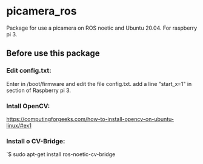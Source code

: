 # picamera_ros
Package for use a picamera on ROS noetic and Ubuntu 20.04. For raspberry pi 3.

## Before use this package
### Edit config.txt:
Enter in  /boot/firmware and edit the file config.txt. add a line "start_x=1" in section of Raspberry pi 3.

### Intall OpenCV: 
https://computingforgeeks.com/how-to-install-opencv-on-ubuntu-linux/#ex1

### Install o CV-Bridge:
`$ sudo apt-get install ros-noetic-cv-bridge

